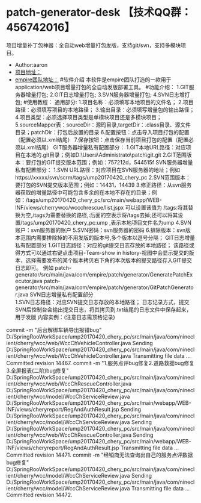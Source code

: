 #  **patch-generator-desk** 【技术QQ群：456742016】

项目增量补丁包神器：全自动web增量打包发版，支持git/svn，支持多模块项目。
- Author:aaron
- [项目地址：](https://gitee.com/hackempire/patch-generator-desk)
- [empire团队地址：](https://gitee.com/organizations/hackempire/)
#软件介绍
	本软件是empire团队打造的一款用于application/web项目增量打包的全自动发版部署工具。
#功能介绍：
	1.GIT服务器增量打包;
	2.GIT日志增量打包;
	3.SVN服务器增量打包;
	4.SVN日志增打包;
#使用教程：
	通用部分:  1.项目名称：必须填写本地项目的文件名；
			2.项目路径：必须填写项目的本地路径；
			3.输出目录：必须填写增量包的输出路径；
			4.项目类型：必须选择项目类型是单模块项目还是多模块项目；
			5.sourceMapper表：sourceDir：源码目录,targetDir：.class目录、源文件目录；patchDir：打包后放置的目录
			6.配置按钮：点击导入项目打包的配置（配置必须以.xml结尾）
			7.保存按钮：点击保存当前项目打包的配置（配置必须以.xml结尾）
	GIT服务器增量私有配置部分：
			1.GIT本地URL路径：对应项目在本地的.git目录；例如D:\Users\Administrato\patch\git\.git
			2.GIT范围版本：要打包的GIT提交版本范围；例如：757212d，544515f
	SVN服务器增量私有配置部分：
			1.SVN URL路径：对应项目在SVN服务器的地址；例如https://xxxxx/svn/scrm/tags/ump20170420_chery_pc
			2.SVN范围版本：要打包的SVN提交版本范围；例如：14431，14439
			3.修正路径：从svn服务器获取的增量路径中可能包含多余的在本地不存在的目录；例如：/tags/ump20170420_chery_pc/src/main/webapp/WEB-INF/views/cherrywcc/wccchrescue/list.jspx
			  可以设置该值为 /tags:将其替换为空,/tags为需要替换的路径,:后面的空表示将/tags去掉;还可以将其设置/tags/ump20170420_chery_pc:ump ,表示本地项目文件名为ump
			4.SVN账户：svn服务器的账户
			5.SVN密码：svn服务器的密码
			6.排除版本：svn版本范围内需要排除掉的不用发版的版本号,多个版本以逗号分隔；
	GIT日志增量私有配置部分
			1.GIT日志路径：对应的git提交日志存放的本地路径；
			  该路径或得方式可以通过右键点击项目-Team-show in history-视图中会显示提交的版本，选择需要发布的某个版本拷贝右下角的本次版本的提交路径存入GIT提交日志即可。
			  例如 patch-generator/src/main/java/com/empire/patch/generator/GeneratePatchExecutor.java
				  patch-generator/src/main/java/com/empire/patch/generator/GitPatchGenerator.java
	SVN日志增量私有配置部分	  
			1.SVN日志路径：对应SVN提交日志存放的本地路径；
			  日志记录方式，提交SVN后控制台会输出提交日志，将其拷贝到.txt结尾的日志文件中保存起来，用于发版
			  内容实例：(注意日志需顶格记录)

commit -m "后台解绑车辆导出报错bug" D:/SpringRooWorkSpace/ump20170420_chery_pc/src/main/java/com/nineclient/cherry/wcc/web/WccChVehicleController.java
    Sending        D:/SpringRooWorkSpace/ump20170420_chery_pc/src/main/java/com/nineclient/cherry/wcc/web/WccChVehicleController.java
    Transmitting file data ...
    Committed revision 14467.
commit -m "1.服务点评bug修复2.道路救援bug修复3.全屏报表(二阶)bug修复" D:/SpringRooWorkSpace/ump20170420_chery_pc/src/main/java/com/nineclient/cherry/wcc/web/WccChRescueController.java D:/SpringRooWorkSpace/ump20170420_chery_pc/src/main/java/com/nineclient/cherry/wcc/model/WccChServiceReview.java D:/SpringRooWorkSpace/ump20170420_chery_pc/src/main/webapp/WEB-INF/views/cheryreport/RegAndAuthResult.jsp
    Sending        D:/SpringRooWorkSpace/ump20170420_chery_pc/src/main/java/com/nineclient/cherry/wcc/model/WccChServiceReview.java
    Sending        D:/SpringRooWorkSpace/ump20170420_chery_pc/src/main/java/com/nineclient/cherry/wcc/web/WccChRescueController.java
    Sending        D:/SpringRooWorkSpace/ump20170420_chery_pc/src/main/webapp/WEB-INF/views/cheryreport/RegAndAuthResult.jsp
    Transmitting file data ...
    Committed revision 14471.
commit -m "经销商无法查询出自己的服务点评数据bug修复" D:/SpringRooWorkSpace/ump20170420_chery_pc/src/main/java/com/nineclient/cherry/wcc/model/WccChServiceReview.java
    Sending        D:/SpringRooWorkSpace/ump20170420_chery_pc/src/main/java/com/nineclient/cherry/wcc/model/WccChServiceReview.java
    Transmitting file data ...
    Committed revision 14472.